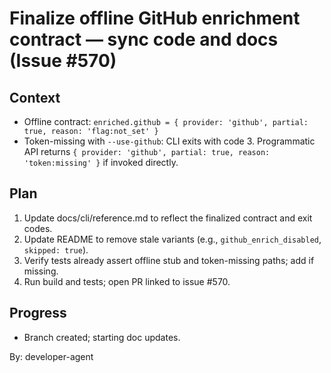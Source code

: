 # Finalize offline GitHub enrichment contract — sync code and docs (Issue #570)

## Context

- Offline contract: `enriched.github = { provider: 'github', partial: true, reason: 'flag:not_set' }`
- Token-missing with `--use-github`: CLI exits with code 3. Programmatic API returns `{ provider: 'github', partial: true, reason: 'token:missing' }` if invoked directly.

## Plan

1. Update docs/cli/reference.md to reflect the finalized contract and exit codes.
2. Update README to remove stale variants (e.g., `github_enrich_disabled`, `skipped: true`).
3. Verify tests already assert offline stub and token-missing paths; add if missing.
4. Run build and tests; open PR linked to issue #570.

## Progress

- Branch created; starting doc updates.

By: developer-agent
